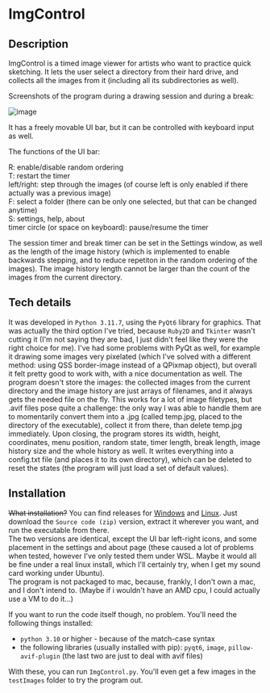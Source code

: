 # ImgControl

## Description
ImgControl is a timed image viewer for artists who want to practice quick sketching.
It lets the user select a directory from their hard drive, and collects all the images from it (including all its subdirectories as well).

Screenshots of the program during a drawing session and during a break:

![image](https://github.com/SilverCrimson/imgcontrol/assets/67794509/d79452ce-094a-4364-8333-dafbf9929c38)

It has a freely movable UI bar, but it can be controlled with keyboard input as well.

The functions of the UI bar:

R: enable/disable random ordering  
T: restart the timer  
left/right: step through the images (of course left is only enabled if there actually was a previous image)  
F: select a folder (there can be only one selected, but that can be changed anytime)  
S: settings, help, about  
timer circle (or space on keyboard): pause/resume the timer

The session timer and break timer can be set in the Settings window, as well as the length of the image history (which is implemented to enable backwards stepping, and to reduce repetiton in the random ordering of the images). The image history length cannot be larger than the count of the images from the current directory.


## Tech details
It was developed in `Python 3.11.7`, using the `PyQt6` library for graphics. That was actually the third option I've tried, because `Ruby2D` and `Tkinter` wasn't cutting it (I'm not saying they are bad, I just didn't feel like they were the right choice for me). I've had some problems with PyQt as well, for example it drawing some images very pixelated (which I've solved with a different method: using QSS border-image instead of a QPixmap object), but overall it felt pretty good to work with, with a nice documentation as well.
The program doesn't store the images: the collected images from the current directory and the image history are just arrays of filenames, and it always gets the needed file on the fly. This works for a lot of image filetypes, but .avif files pose quite a challenge: the only way I was able to handle them are to momentarily convert them into a .jpg (called temp.jpg, placed to the directory of the executable), collect it from there, than delete temp.jpg immediately.
Upon closing, the program stores its width, height, coordinates, menu position, random state, timer length, break length, image history size and the whole history as well. It writes everything into a config.txt file (and places it to its own directory), which can be deleted to reset the states (the program will just load a set of default values).


## Installation
~~What installation?~~ You can find releases for [Windows](https://github.com/SilverCrimson/imgcontrol/releases/tag/v0.9w) and [Linux](https://github.com/SilverCrimson/imgcontrol/releases/tag/v0.8l). Just download the `Source code (zip)` version, extract it wherever you want, and run the executable from there.  
The two versions are identical, except the UI bar left-right icons, and some placement in the settings and about page (these caused a lot of problems when tested, however I've only tested them under WSL. Maybe it would all be fine under a real linux install, which I'll certainly try, when I get my sound card working under Ubuntu).  
The program is not packaged to mac, because, frankly, I don't own a mac, and I don't intend to. (Maybe if i wouldn't have an AMD cpu, I could actually use a VM to do it...)

If you want to run the code itself though, no problem. You'll need the following things installed:
- `python 3.10` or higher - because of the match-case syntax
- the following libraries (usually installed with pip): `pyqt6`, `image`, `pillow-avif-plugin` (the last two are just to deal with avif files)
  
With these, you can run `ImgControl.py`. You'll even get a few images in the `testImages` folder to try the program out.
